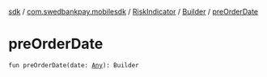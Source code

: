 [sdk](../../../index.md) / [com.swedbankpay.mobilesdk](../../index.md) / [RiskIndicator](../index.md) / [Builder](index.md) / [preOrderDate](./pre-order-date.md)

# preOrderDate

`fun preOrderDate(date: `[`Any`](https://kotlinlang.org/api/latest/jvm/stdlib/kotlin/-any/index.html)`): Builder`